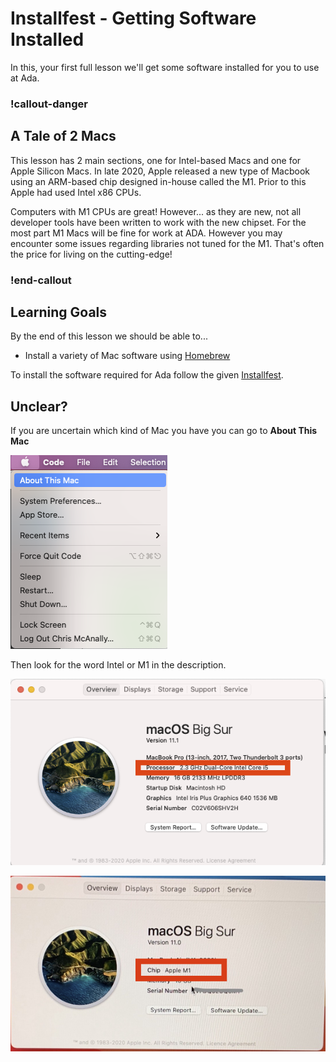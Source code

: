 # Installfest - Getting Software Installed

In this, your first full lesson we'll get some software installed for you to use at Ada.

<!-- available callout types: info, success, warning, danger, secondary  -->
### !callout-danger

## A Tale of 2 Macs

This lesson has 2 main sections, one for Intel-based Macs and one for Apple Silicon Macs.  In late 2020, Apple released a new type of Macbook using an ARM-based chip designed in-house called the M1.  Prior to this Apple had used Intel x86 CPUs.  

Computers with M1 CPUs are great!  However... as they are new, not all developer tools have been written to work with the new chipset.  For the most part M1 Macs will be fine for work at ADA.  However you may encounter some issues regarding libraries not tuned for the M1.  That's often the price for living on the cutting-edge!

### !end-callout

## Learning Goals

By the end of this lesson we should be able to...

- Install a variety of Mac software using [Homebrew](https://brew.sh/)

To install the software required for Ada follow the given [Installfest](installfest/installfest.resource.md).

## Unclear?

If you are uncertain which kind of Mac you have you can go to **About This Mac**

![About this mac menu item](images/about-this-mac-menu.png)

Then look for the word Intel or M1 in the description.

![About this mac screen](images/about-this-mac-intel.png)

![About this mac M1 screen](images/m1-screenshot.png)
